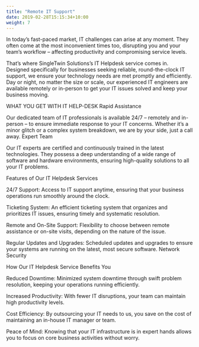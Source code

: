 ```yaml
---
title: "Remote IT Support"
date: 2019-02-28T15:15:34+10:00
weight: 7
---
```


In today’s fast-paced market, IT challenges can arise at any moment. They often come at the most inconvenient times too, disrupting you and your team’s workflow – affecting productivity and compromising service levels.

That’s where SingleTwin Solutions’s IT Helpdesk service comes in. Designed specifically for businesses seeking reliable, round-the-clock IT support, we ensure your technology needs are met promptly and efficiently. Day or night, no matter the size or scale, our experienced IT engineers are available remotely or in-person to get your IT issues solved and keep your business moving.



WHAT YOU GET WITH IT HELP-DESK
Rapid Assistance

Our dedicated team of IT professionals is available 24/7 – remotely and in-person – to ensure immediate response to your IT concerns. Whether it’s a minor glitch or a complex system breakdown, we are by your side, just a call away.
Expert Team

Our IT experts are certified and continuously trained in the latest technologies. They possess a deep understanding of a wide range of software and hardware environments, ensuring high-quality solutions to all your IT problems.



Features of Our IT Helpdesk Services

24/7 Support: Access to IT support anytime, ensuring that your business operations run smoothly around the clock.

Ticketing System: An efficient ticketing system that organizes and prioritizes IT issues, ensuring timely and systematic resolution.

Remote and On-Site Support: Flexibility to choose between remote assistance or on-site visits, depending on the nature of the issue.

Regular Updates and Upgrades: Scheduled updates and upgrades to ensure your systems are running on the latest, most secure software.
Network Security


How Our IT Helpdesk Service Benefits You

Reduced Downtime: Minimized system downtime through swift problem resolution, keeping your operations running efficiently.

Increased Productivity: With fewer IT disruptions, your team can maintain high productivity levels.

Cost Efficiency: By outsourcing your IT needs to us, you save on the cost of maintaining an in-house IT manager or team.

Peace of Mind: Knowing that your IT infrastructure is in expert hands allows you to focus on core business activities without worry.


